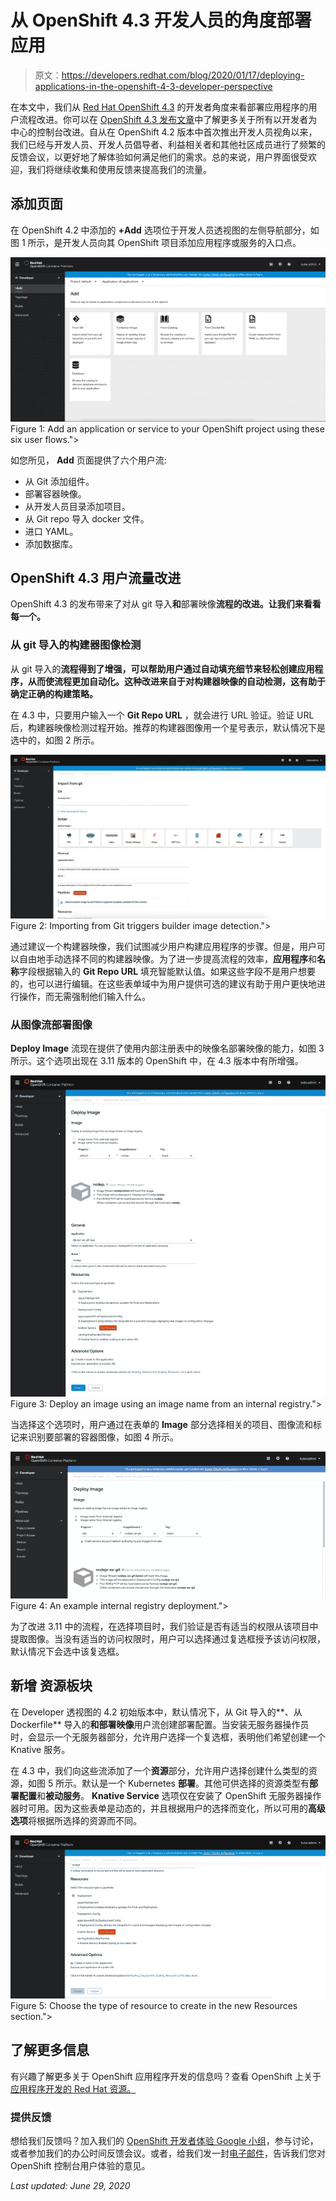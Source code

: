 # 从 OpenShift 4.3 开发人员的角度部署应用

> 原文：<https://developers.redhat.com/blog/2020/01/17/deploying-applications-in-the-openshift-4-3-developer-perspective>

在本文中，我们从 [Red Hat OpenShift 4.3](http://developers.redhat.com/openshift/) 的开发者角度来看部署应用程序的用户流程改进。你可以在 [OpenShift 4.3 发布文章](https://developers.redhat.com/blog/2020/01/15/whats-new-in-the-openshift-4-3-console-developer-experience/)中了解更多关于所有以开发者为中心的控制台改进。自从在 OpenShift 4.2 版本中首次推出开发人员视角以来，我们已经与开发人员、开发人员倡导者、利益相关者和其他社区成员进行了频繁的反馈会议，以更好地了解体验如何满足他们的需求。总的来说，用户界面很受欢迎，我们将继续收集和使用反馈来提高我们的流量。

## 添加页面

在 OpenShift 4.2 中添加的 **+Add** 选项位于开发人员透视图的左侧导航部分，如图 1 所示，是开发人员向其 OpenShift 项目添加应用程序或服务的入口点。

[![OpenShift Developer perspective Add page.](img/9c9eeb3922724b7e3a7ee485871886ee.png "+Add")](/sites/default/files/blog/2020/01/Add.png)Figure 1: Add an application or service to your OpenShift project using these six user flows.">

如您所见， **Add** 页面提供了六个用户流:

*   从 Git 添加组件。
*   部署容器映像。
*   从开发人员目录添加项目。
*   从 Git repo 导入 docker 文件。
*   进口 YAML。
*   添加数据库。

## **OpenShift 4.3 用户流量改进**

OpenShift 4.3 的发布带来了对从 git 导入**和**部署映像**流程的改进。让我们来看看每一个。**

### 从 git 导入**的构建器图像检测**

从 git 导入的**流程得到了增强，可以帮助用户通过自动填充细节来轻松创建应用程序，从而使流程更加自动化。这种改进来自于对构建器映像的自动检测，这有助于确定正确的构建策略。**

在 4.3 中，只要用户输入一个 **Git Repo URL** ，就会进行 URL 验证。验证 URL 后，构建器映像检测过程开始。推荐的构建器图像用一个星号表示，默认情况下是选中的，如图 2 所示。

[![The Import from git build image detection process.](img/e6d0d82101e6f203619ca6083aecb90b.png "BuilderImageDetection")](/sites/default/files/blog/2020/01/BuilderImageDetection.gif)Figure 2: Importing from Git triggers builder image detection.">

通过建议一个构建器映像，我们试图减少用户构建应用程序的步骤。但是，用户可以自由地手动选择不同的构建器映像。为了进一步提高流程的效率，**应用程序**和**名称**字段根据输入的 **Git Repo URL** 填充智能默认值。如果这些字段不是用户想要的，也可以进行编辑。在这些表单域中为用户提供可选的建议有助于用户更快地进行操作，而无需强制他们输入什么。

### 从图像流部署图像

**Deploy Image** 流现在提供了使用内部注册表中的映像名部署映像的能力，如图 3 所示。这个选项出现在 3.11 版本的 OpenShift 中，在 4.3 版本中有所增强。

[![The OpenShift Deploy Image screen with an internal registry selected.](img/4023ecaead7aa5afb5f711e621580684.png "Imagestreamtagselected")](/sites/default/files/blog/2020/01/Imagestreamtagselected.png)Figure 3: Deploy an image using an image name from an internal registry.">

当选择这个选项时，用户通过在表单的 **Image** 部分选择相关的项目、图像流和标记来识别要部署的容器图像，如图 4 所示。

[![The OpenShift Deploy Image screen with an internal registry selected and defined.](img/9637a4618f4535b733b25d6eb49ed032.png "Grantusercheckbox")](/sites/default/files/blog/2020/01/Grantusercheckbox.png)Figure 4: An example internal registry deployment.">

为了改进 3.11 中的流程，在选择项目时，我们验证是否有适当的权限从该项目中提取图像。当没有适当的访问权限时，用户可以选择通过复选框授予该访问权限，默认情况下会选中该复选框。

## **新增** **资源板块**

在 Developer 透视图的 4.2 初始版本中，默认情况下，从 Git 导入的**、从 Dockerfile** 导入的**和部署映像**用户流创建部署配置。当安装无服务器操作员时，会显示一个无服务器部分，允许用户选择一个复选框，表明他们希望创建一个 Knative 服务。

在 4.3 中，我们向这些流添加了一个**资源**部分，允许用户选择创建什么类型的资源，如图 5 所示。默认是一个 Kubernetes **部署**。其他可供选择的资源类型有**部署配置**和**被动服务**。 **Knative Service** 选项仅在安装了 OpenShift 无服务器操作器时可用。因为这些表单是动态的，并且根据用户的选择而变化，所以可用的**高级选项**将根据所选择的资源而不同。

[![The OpenShift Resources section with a Kubernetes Deployment selected.](img/92190421c0a07e7d621ae24b8fc1844a.png "Resources section")](/sites/default/files/blog/2020/01/Resources-section.png)Figure 5: Choose the type of resource to create in the new Resources section.">

## **了解更多信息**

有兴趣了解更多关于 OpenShift 应用程序开发的信息吗？查看 OpenShift 上关于[应用程序开发的 Red Hat 资源。](http://developers.redhat.com/openshift)

### **提供反馈**

想给我们反馈吗？加入我们的 [OpenShift 开发者体验 Google 小组](https://groups.google.com/forum/#!forum/openshift-dev-users)，参与讨论，或者参加我们的办公时间反馈会议。或者，给我们发一封[电子邮件](mailto:openshift-ux@redhat.com)，告诉我们您对 OpenShift 控制台用户体验的意见。

*Last updated: June 29, 2020*